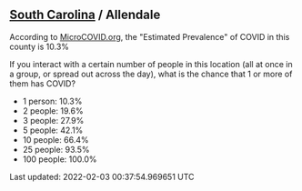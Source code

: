 
## [South Carolina](/united-states/south-carolina) / Allendale

According to [MicroCOVID.org](http://microcovid.org),
the "Estimated Prevalence" of COVID in this county is 10.3%

If you interact with a certain number of people in this location
(all at once in a group, or spread out across the day), what is the chance that
1 or more of them has COVID?

- 1 person: 10.3%
- 2 people: 19.6%
- 3 people: 27.9%
- 5 people: 42.1%
- 10 people: 66.4%
- 25 people: 93.5%
- 100 people: 100.0%

Last updated: 2022-02-03 00:37:54.969651 UTC
